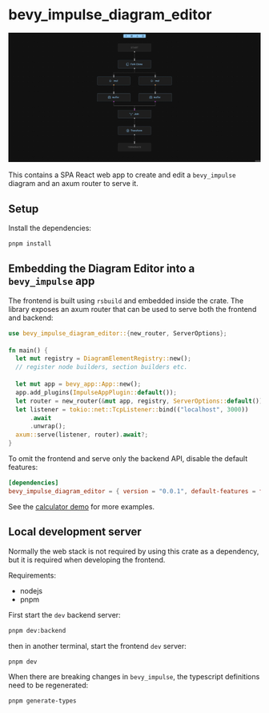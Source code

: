 # bevy_impulse_diagram_editor

![](./docs/assets/diagram-editor-preview.webp)

This contains a SPA React web app to create and edit a `bevy_impulse` diagram and an axum router to serve it.

## Setup

Install the dependencies:

```bash
pnpm install
```

## Embedding the Diagram Editor into a `bevy_impulse` app

The frontend is built using `rsbuild` and embedded inside the crate. The library exposes an axum router that can be used to serve both the frontend and backend:

```rs
use bevy_impulse_diagram_editor::{new_router, ServerOptions};

fn main() {
  let mut registry = DiagramElementRegistry::new();
  // register node builders, section builders etc.

  let mut app = bevy_app::App::new();
  app.add_plugins(ImpulseAppPlugin::default());
  let router = new_router(&mut app, registry, ServerOptions::default());
  let listener = tokio::net::TcpListener::bind(("localhost", 3000))
      .await
      .unwrap();
  axum::serve(listener, router).await?;
}
```

To omit the frontend and serve only the backend API, disable the default features:

```toml
[dependencies]
bevy_impulse_diagram_editor = { version = "0.0.1", default-features = false }
```

See the [calculator demo](../examples/diagram/calculator) for more examples.

## Local development server

Normally the web stack is not required by using this crate as a dependency, but it is required when developing the frontend.

Requirements:

* nodejs
* pnpm

First start the `dev` backend server:

```bash
pnpm dev:backend
```

then in another terminal, start the frontend `dev` server:

```bash
pnpm dev
```

When there are breaking changes in `bevy_impulse`, the typescript definitions need to be regenerated:

```bash
pnpm generate-types
```
